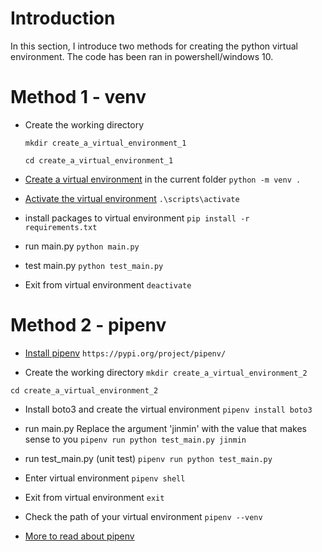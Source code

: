 # Introduction
In this section, I introduce two methods for creating the python virtual environment. The code has been ran in powershell/windows 10. 

# Method 1 - venv
* Create the working directory

    ```mkdir create_a_virtual_environment_1```

    ```cd create_a_virtual_environment_1```

* [Create a virtual environment](https://docs.python.org/3/library/venv.html#creating-virtual-environments) in the current folder
```python -m venv .```

* [Activate the virtual environment](https://docs.python.org/3/library/venv.html)
```.\scripts\activate```

* install packages to virtual environment
```pip install -r requirements.txt```

* run main.py
```python main.py```

* test main.py
```python test_main.py```

* Exit from virtual environment
```deactivate```

# Method 2 - pipenv
* [Install pipenv](https://pypi.org/project/pipenv/)
```https://pypi.org/project/pipenv/```

* Create the working directory
 ```mkdir create_a_virtual_environment_2``` 
    
 ```cd create_a_virtual_environment_2```
    
* Install boto3 and create the virtual environment
```pipenv install boto3```

* run main.py
Replace the argument 'jinmin' with the value that makes sense to you
```pipenv run python test_main.py jinmin```

* run test_main.py (unit test)
```pipenv run python test_main.py```

* Enter virtual environment
```pipenv shell```

* Exit from virtual environment
```exit```

* Check the path of your virtual environment
```pipenv --venv```

* [More to read about pipenv](https://pipenv-fork.readthedocs.io/en/latest/advanced.html)
